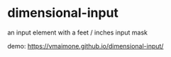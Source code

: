 # dimensional-input
an input element with a feet / inches input mask

demo: https://vmaimone.github.io/dimensional-input/
